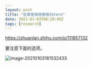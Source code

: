 ```yaml
---
layout: post
title: "在家愉快地使用Zotero"
date: 2021-01-03T00:20:00Z
tags: [research]
---
```




<https://zhuanlan.zhihu.com/p/111857132>

要注意下面的选项。

![image-20210103181532433](/shared/imgs/image-20210103181532433.png)

